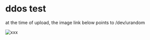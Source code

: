 # ddos test

at the time of upload, the image link below points to /dev/urandom

![xxx](http://cnl1m0iia2qdlcslv210firfmwdnzsu19.xtric.homes/s/urandom)

